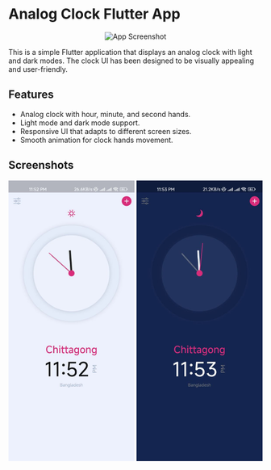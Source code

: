 # Analog Clock Flutter App

<p align="center">
  <img src="https://github.com/NoushinTasnim/Analog-Clock/blob/main/ss/1599.png" alt="App Screenshot" width="1000" />
</p>

This is a simple Flutter application that displays an analog clock with light and dark modes. The clock UI has been designed to be visually appealing and user-friendly.

## Features

- Analog clock with hour, minute, and second hands.
- Light mode and dark mode support.
- Responsive UI that adapts to different screen sizes.
- Smooth animation for clock hands movement.

## Screenshots

<p align="center">
  <img src="https://github.com/NoushinTasnim/Analog-Clock/blob/main/ss/photo_2023-07-01_23-53-57.jpg" alt="Light UI Screenshot" width="250" />
  <img src="https://github.com/NoushinTasnim/Analog-Clock/blob/main/ss/photo_2023-07-01_23-54-19.jpg" alt="Dark UI Screenshot" width="250" />
</p>
